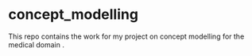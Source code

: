 # concept_modelling
This repo contains the work for my project on concept modelling for the medical domain . 
